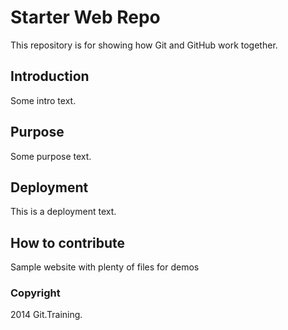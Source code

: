 # Starter Web Repo

This repository is for showing how Git and GitHub work together.

## Introduction

Some intro text.

## Purpose

Some purpose text.

## Deployment

This is a deployment text.

## How to contribute

Sample website with plenty of files for demos

### Copyright 

2014 Git.Training.